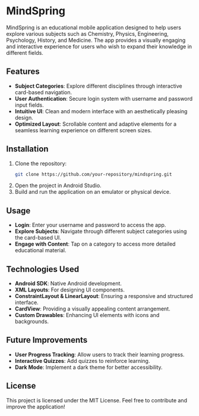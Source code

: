 # MindSpring

MindSpring is an educational mobile application designed to help users explore various subjects such as Chemistry, Physics, Engineering, Psychology, History, and Medicine. The app provides a visually engaging and interactive experience for users who wish to expand their knowledge in different fields.

## Features

- **Subject Categories**: Explore different disciplines through interactive card-based navigation.
- **User Authentication**: Secure login system with username and password input fields.
- **Intuitive UI**: Clean and modern interface with an aesthetically pleasing design.
- **Optimized Layout**: Scrollable content and adaptive elements for a seamless learning experience on different screen sizes.

## Installation

1. Clone the repository:
   ```sh
   git clone https://github.com/your-repository/mindspring.git
   ```
2. Open the project in Android Studio.
3. Build and run the application on an emulator or physical device.

## Usage

- **Login**: Enter your username and password to access the app.
- **Explore Subjects**: Navigate through different subject categories using the card-based UI.
- **Engage with Content**: Tap on a category to access more detailed educational material.

## Technologies Used

- **Android SDK**: Native Android development.
- **XML Layouts**: For designing UI components.
- **ConstraintLayout & LinearLayout**: Ensuring a responsive and structured interface.
- **CardView**: Providing a visually appealing content arrangement.
- **Custom Drawables**: Enhancing UI elements with icons and backgrounds.

## Future Improvements

- **User Progress Tracking**: Allow users to track their learning progress.
- **Interactive Quizzes**: Add quizzes to reinforce learning.
- **Dark Mode**: Implement a dark theme for better accessibility.

## License

This project is licensed under the MIT License. Feel free to contribute and improve the application!
